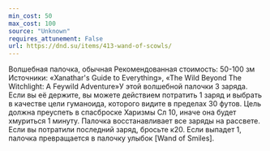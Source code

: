 ```yaml
---
min_cost: 50
max_cost: 100
source: "Unknown"
requires_attunement: False
url: https://dnd.su/items/413-wand-of-scowls/
---
```


Волшебная палочка, обычная
Рекомендованная стоимость: 50-100 зм
Источники: «Xanathar's Guide to Everything», «The Wild Beyond The Witchlight: A Feywild Adventure»У этой волшебной палочки 3 заряда. Если вы её держите, вы можете действием потратить 1 заряд и выбрать в качестве цели гуманоида, которого видите в пределах 30 футов. Цель должна преуспеть в спасброске Харизмы Сл 10, иначе она будет хмуриться 1 минуту.
Палочка восстанавливает все заряды на рассвете. Если вы потратили последний заряд, бросьте к20. Если выпадет 1, палочка превращается в палочку улыбок [Wand of Smiles].